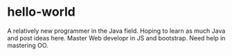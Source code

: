 # hello-world
A relatively new programmer in the Java field. Hoping to learn as much Java and post ideas here. Master Web developr in JS and bootstrap. Need help in mastering OO.

